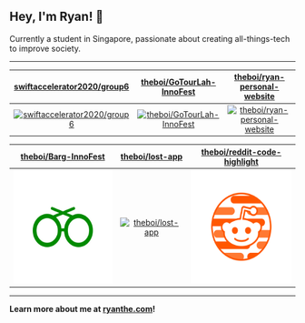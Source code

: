 ## Hey, I'm Ryan! 👋

Currently a student in Singapore, passionate about creating all-things-tech to improve society.

---

| [swiftaccelerator2020/group6](https://github.com/swiftaccelerator2020/group6) | [theboi/GoTourLah-InnoFest](https://github.com/theboi/GoTourLah-InnoFest) | [theboi/ryan-personal-website](https://github.com/theboi/ryan-personal-website) |
| :-: | :-: | :-: |
| <a href="https://github.com/swiftaccelerator2020/group6"><img src="https://github.com/theboi/theboi/raw/master/DISPLAY.jpg" alt="swiftaccelerator2020/group6" title="swiftaccelerator2020/group6" width="200" height="200"></a> | <a href="https://github.com/theboi/GoTourLah-InnoFest"><img src="https://github.com/theboi/GoTourLah-InnoFest/raw/master/DISPLAY.jpg" alt="theboi/GoTourLah-InnoFest" title="theboi/GoTourLah-InnoFest" width="200" height="200"></a> | <a href="https://github.com/theboi/ryan-personal-website"><img src="https://github.com/theboi/theboi/raw/master/DISPLAY.jpg" alt="theboi/ryan-personal-website" title="theboi/ryan-personal-website" width="200" height="200"></a> |

| [theboi/Barg-InnoFest](https://github.com/theboi/Barg-InnoFest) | [theboi/lost-app](https://github.com/theboi/lost-app) | [theboi/reddit-code-highlight](https://github.com/theboi/reddit-code-highlight) |
| :-: | :-: | :-: |
| <a href="https://github.com/theboi/Barg-InnoFest"><img src="https://github.com/theboi/Barg-InnoFest/raw/master/DISPLAY.jpg" alt="theboi/Barg-InnoFest" title="theboi/Barg-InnoFest" width="200" height="200"></a> | <a href="https://github.com/theboi/lost-app"><img src="https://github.com/theboi/theboi/raw/master/DISPLAY.jpg" alt="theboi/lost-app" title="theboi/lost-app" width="200" height="200"></a> | <a href="https://github.com/theboi/reddit-code-highlight"><img src="https://github.com/theboi/reddit-code-highlight/raw/master/DISPLAY.jpg" alt="theboi/reddit-code-highlight" title="theboi/reddit-code-highlight" width="200" height="200"></a> |



---

**Learn more about me at [ryanthe.com](https://www.ryanthe.com)!**